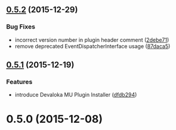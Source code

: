 <a name="0.5.2"></a>
## [0.5.2](https://github.com/devaloka/devaloka-event-converter/compare/v0.5.1...v0.5.2) (2015-12-29)


### Bug Fixes

* incorrect version number in plugin header comment ([2debe71](https://github.com/devaloka/devaloka-event-converter/commit/2debe71))
* remove deprecated EventDispatcherInterface usage ([87daca5](https://github.com/devaloka/devaloka-event-converter/commit/87daca5))



<a name="0.5.1"></a>
## [0.5.1](https://github.com/devaloka/devaloka-event-converter/compare/v0.5.0...v0.5.1) (2015-12-19)


### Features

* introduce Devaloka MU Plugin Installer ([dfdb294](https://github.com/devaloka/devaloka-event-converter/commit/dfdb294))



<a name="0.5.0"></a>
# 0.5.0 (2015-12-08)
